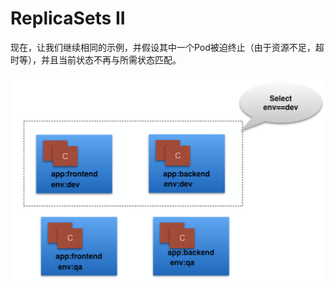 # ReplicaSets II

现在，让我们继续相同的示例，并假设其中一个Pod被迫终止（由于资源不足，超时等），并且当前状态不再与所需状态匹配。

![ReplicaSet\(&#x73B0;&#x5728;&#x7684;&#x72B6;&#x6001;&#x548C;&#x671F;&#x671B;&#x72B6;&#x6001;&#x4E0D;&#x4E00;&#x81F4;\)](../../.gitbook/assets/image%20%2823%29.png)

